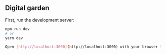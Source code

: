 ## Digital garden

First, run the development server:

```bash
npm run dev
# or
yarn dev

Open [http://localhost:3000](http://localhost:3000) with your browser to see the result.
```
